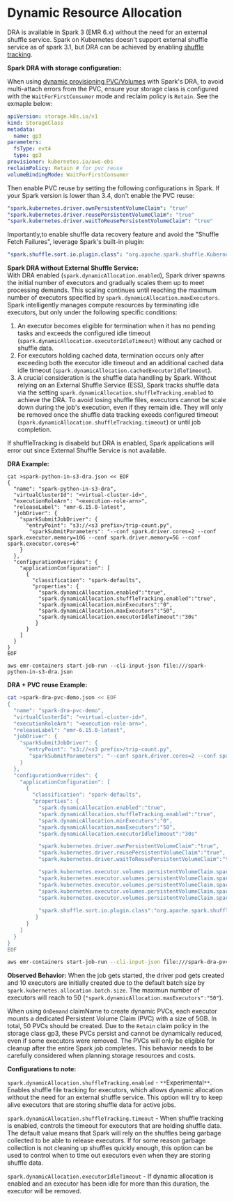 # **Dynamic Resource Allocation**

DRA is available in Spark 3 (EMR 6.x) without the need for an external shuffle service. Spark on Kubernetes doesn't support external shuffle service as of spark 3.1, but DRA can be achieved by enabling [shuffle tracking](https://spark.apache.org/docs/latest/configuration.html#dynamic-allocation).

**Spark DRA with storage configuration:**  

When using [dynamic provisioning PVC/Volumes](../../storage/docs/spark/ebs.md#dynamic-provisioning) with Spark's DRA, to avoid multi-attach errors from the PVC, ensure your storage class is configured with the `WaitForFirstConsumer` mode and reclaim policy is `Retain`. See the exmaple below:
```yaml
apiVersion: storage.k8s.io/v1
kind: StorageClass
metadata:
  name: gp3
parameters:
  fsType: ext4
  type: gp3
provisioner: kubernetes.io/aws-ebs
reclaimPolicy: Retain # for pvc reuse
volumeBindingMode: WaitForFirstConsumer
```

Then enable PVC reuse by setting the following configurations in Spark. If your Spark version is lower than 3.4, don't enable the PVC reuse:
```yaml
"spark.kubernetes.driver.ownPersistentVolumeClaim": "true"
"spark.kubernetes.driver.reusePersistentVolumeClaim": "true"
"spark.kubernetes.driver.waitToReusePersistentVolumeClaim": "true"
```
Importantly,to enable shuffle data recovery feature and avoid the "Shuffle Fetch Failures", leverage Spark's built-in plugin:
```yaml
"spark.shuffle.sort.io.plugin.class": "org.apache.spark.shuffle.KubernetesLocalDiskShuffleDataIO"
```

**Spark DRA without External Shuffle Service:**  
With DRA enabled (`spark.dynamicAllocation.enabled`), Spark driver spawns the initial number of executors and gradually scales them up to meet processing demands. This scaling continues until reaching the maximum number of executors specified by `spark.dynamicAllocation.maxExecutors`. Spark intelligently manages compute resources by terminating idle executors, but only under the following specific conditions:

1. An executor becomes eligible for termination when it has no pending tasks and exceeds the configured idle timeout (`spark.dynamicAllocation.executorIdleTimeout`) without any cached or shuffle data. 
2. For executors holding cached data, termination occurs only after exceeding both the executor idle timeout and an additional cached data idle timeout (`spark.dynamicAllocation.cachedExecutorIdleTimeout`). 
3. A crucial consideration is the shuffle data handling by Spark. Without relying on an External Shuffle Service (ESS), Spark tracks shuffle data via the setting `spark.dynamicAllocation.shuffleTracking.enabled` to achieve the DRA. To avoid losing shuffle files, executors cannot be scale down during the job's execution, even if they remain idle. They will only be removed once the shuffle data tracking exeeds configured timeout (`spark.dynamicAllocation.shuffleTracking.timeout`) or until job completion. 

If shuffleTracking is disabeld but DRA is enabled, Spark applications will error out since External Shuffle Service is not available.

**DRA Example:**

```batch
cat >spark-python-in-s3-dra.json << EOF
{
  "name": "spark-python-in-s3-dra", 
  "virtualClusterId": "<virtual-cluster-id>", 
  "executionRoleArn": "<execution-role-arn>", 
  "releaseLabel": "emr-6.15.0-latest", 
  "jobDriver": {
    "sparkSubmitJobDriver": {
      "entryPoint": "s3://<s3 prefix>/trip-count.py", 
       "sparkSubmitParameters": "--conf spark.driver.cores=2 --conf spark.executor.memory=10G --conf spark.driver.memory=5G --conf spark.executor.cores=6"
    }
  }, 
  "configurationOverrides": {
    "applicationConfiguration": [
      {
        "classification": "spark-defaults", 
        "properties": {
          "spark.dynamicAllocation.enabled":"true",
          "spark.dynamicAllocation.shuffleTracking.enabled":"true",
          "spark.dynamicAllocation.minExecutors":"0",
          "spark.dynamicAllocation.maxExecutors":"50",
          "spark.dynamicAllocation.executorIdleTimeout":"30s"
         }
      }
    ]
  }
}
EOF

aws emr-containers start-job-run --cli-input-json file:///spark-python-in-s3-dra.json
```

**DRA + PVC reuse Example:**

```bash
cat >spark-dra-pvc-demo.json << EOF
{
  "name": "spark-dra-pvc-demo", 
  "virtualClusterId": "<virtual-cluster-id>", 
  "executionRoleArn": "<execution-role-arn>", 
  "releaseLabel": "emr-6.15.0-latest", 
  "jobDriver": {
    "sparkSubmitJobDriver": {
      "entryPoint": "s3://<s3 prefix>/trip-count.py", 
       "sparkSubmitParameters": "--conf spark.driver.cores=2 --conf spark.executor.memory=10G --conf spark.driver.memory=5G --conf spark.executor.cores=6"
    }
  }, 
  "configurationOverrides": {
    "applicationConfiguration": [
      {
        "classification": "spark-defaults", 
        "properties": {
          "spark.dynamicAllocation.enabled":"true",
          "spark.dynamicAllocation.shuffleTracking.enabled":"true",
          "spark.dynamicAllocation.minExecutors":"0",
          "spark.dynamicAllocation.maxExecutors":"50",
          "spark.dynamicAllocation.executorIdleTimeout":"30s"

          "spark.kubernetes.driver.ownPersistentVolumeClaim":"true",
          "spark.kubernetes.driver.reusePersistentVolumeClaim":"true",
          "spark.kubernetes.driver.waitToReusePersistentVolumeClaim":"true",

          "spark.kubernetes.executor.volumes.persistentVolumeClaim.spark-local-dir-1.options.claimName":"OnDemand",
          "spark.kubernetes.executor.volumes.persistentVolumeClaim.spark-local-dir-1.options.sizeLimit": "5Gi",
          "spark.kubernetes.executor.volumes.persistentVolumeClaim.spark-local-dir-1.options.storageClass":"gp3",
          "spark.kubernetes.executor.volumes.persistentVolumeClaim.spark-local-dir-1.mount.path":"/data1",
          "spark.kubernetes.executor.volumes.persistentVolumeClaim.spark-local-dir-1.mount.readOnly":"false",
          
          "spark.shuffle.sort.io.plugin.class":"org.apache.spark.shuffle.KubernetesLocalDiskShuffleDataIO"
         }
      }
    ]
  }
}
EOF

aws emr-containers start-job-run --cli-input-json file:///spark-dra-pvc-demo.json
```


**Observed Behavior:**
When the job gets started, the driver pod gets created and 10 executors are initially created due to the default batch size by `spark.kubernetes.allocation.batch.size`. The maximun number of executors will reach to 50 (`"spark.dynamicAllocation.maxExecutors":"50"`).

When using `OnDemand` claimName to create dynamic PVCs, each executor mounts a dedicated Persistent Volume Claim (PVC) with a size of 5GB. In total, 50 PVCs should be created. Due to the `Retain` claim policy in the storage class gp3, these PVCs persist and cannot be dynamically reduced, even if some executors were removed. The PVCs will only be eligible for cleanup after the entire Spark job completes. This behavior needs to be carefully considered when planning storage resources and costs.

**Configurations to note:**   

`spark.dynamicAllocation.shuffleTracking.enabled` - `**`Experimental`**`. Enables shuffle file tracking for executors, which allows dynamic allocation without the need for an external shuffle service. This option will try to keep alive executors that are storing shuffle data for active jobs.

`spark.dynamicAllocation.shuffleTracking.timeout` - When shuffle tracking is enabled, controls the timeout for executors that are holding shuffle data. The default value means that Spark will rely on the shuffles being garbage collected to be able to release executors. If for some reason garbage collection is not cleaning up shuffles quickly enough, this option can be used to control when to time out executors even when they are storing shuffle data.

`spark.dynamicAllocation.executorIdleTimeout` - If dynamic allocation is enabled and an executor has been idle for more than this duration, the executor will be removed.